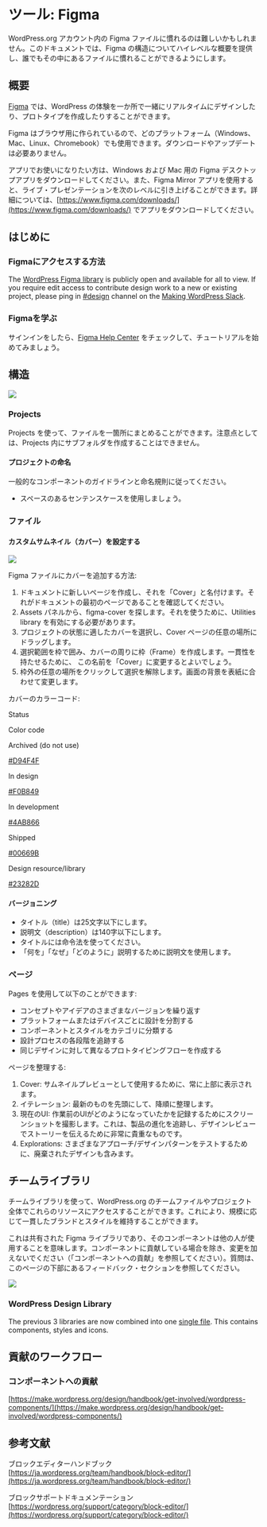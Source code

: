 <!--
# Tools: Figma
-->
# ツール: Figma

<!--
Familiarizing oneself with the Figma files in the WordPress.org account can be difficult. This document will provide a high-level overview of the Figma structure and help anyone become familiar with the files therein.
-->
WordPress.org アカウント内の Figma ファイルに慣れるのは難しいかもしれません。このドキュメントでは、Figma の構造についてハイレベルな概要を提供し、誰でもその中にあるファイルに慣れることができるようにします。

<!--
## Overview
-->
## 概要

<!--
[Figma](https://www.figma.com) allows you to design and prototype your WordPress experiences, together, in real-time and in one place.
-->
[Figma](https://www.figma.com) では、WordPress の体験を一か所で一緒にリアルタイムにデザインしたり、プロトタイプを作成したりすることができます。

<!--
Figma is built for the browser, so you can use it across any platform (Windows, Mac, Linux, and Chromebook). No downloads or updates required.
-->
Figma はブラウザ用に作られているので、どのプラットフォーム（Windows、Mac、Linux、Chromebook）でも使用できます。ダウンロードやアップデートは必要ありません。

<!--
For those that prefer the app experience, you can download the Figma Desktop App for Windows and Mac. Or use the Figma Mirror app to take your live presentations to the next level. Learn more and download the apps at [https://www.figma.com/downloads/](https://www.figma.com/downloads/)
-->
アプリでお使いになりたい方は、Windows および Mac 用の Figma デスクトップアプリをダウンロードしてください。また、Figma Mirror アプリを使用すると、ライブ・プレゼンテーションを次のレベルに引き上げることができます。詳細については、[https://www.figma.com/downloads/](https://www.figma.com/downloads/) でアプリをダウンロードしてください。

<!--
## Getting Started
-->
## はじめに

<!--
### How to get Figma access
-->
### Figmaにアクセスする方法

The [WordPress Figma library](https://www.figma.com/file/e4tLacmlPuZV47l7901FEs/WordPress-Design-Library?node-id=1%3A2) is publicly open and available for all to view. If you require edit access to contribute design work to a new or existing project, please ping in [#design](https://wordpress.slack.com/archives/C02S78ZAL) channel on the [Making WordPress Slack](https://chat.wordpress.org/).

<!--
### Learning Figma
-->
### Figmaを学ぶ

<!--
Once you’re signed in, you can check out the [Figma Help Center](https://help.figma.com/) for getting started tutorials and more.
-->
サインインをしたら、[Figma Help Center](https://help.figma.com/) をチェックして、チュートリアルを始めてみましょう。

<!--
## Structure
-->
## 構造

[![](https://i1.wp.com/make.wordpress.org/design/files/2020/04/home-screen.png?resize=776%2C437&ssl=1)](https://i1.wp.com/make.wordpress.org/design/files/2020/04/home-screen.png?ssl=1)

<!--
### Projects
-->
### Projects

<!--
You can use Projects to group Files in one place. Noted that It’s not possible to create subfolders within the Projects.
-->
Projects を使って、ファイルを一箇所にまとめることができます。注意点としては、Projects 内にサブフォルダを作成することはできません。

<!--
#### Project Naming
-->
#### プロジェクトの命名

<!--
Make sure you follow the general component guidelines and naming conventions.
-->
一般的なコンポーネントのガイドラインと命名規則に従ってください。

<!--
*   Use the sentence case with spaces.
-->
*   スペースのあるセンテンスケースを使用しましょう。

<!--
### Files
-->
### ファイル

<!--
#### Set a Custom Thumbnail (Cover)
-->
#### カスタムサムネイル（カバー）を設定する

[![](https://i1.wp.com/make.wordpress.org/design/files/2020/04/figma-covers.png?fit=776%2C371&ssl=1)](https://i1.wp.com/make.wordpress.org/design/files/2020/04/figma-covers.png?ssl=1)

<!--
How to add a cover to your Figma file:
-->
Figma ファイルにカバーを追加する方法:

<!--
1.  Create a new page in your document and call it “Cover”. Make sure it’s the first page in your document.
2.  From the Assets panel, search for figma-cover. You may need to enable the Utilities library for it to show up.
3.  Select the cover that’s appropriate for the status of your project and drag it anywhere in your Cover page.
4.  Frame the selection to create a frame around the cover. For consistency, you may want to rename this “Cover”.
5.  Click anywhere outside the frame to deselect. Change the background of your screen to match the cover.
-->
1. ドキュメントに新しいページを作成し、それを「Cover」と名付けます。それがドキュメントの最初のページであることを確認してください。
2. Assets パネルから、figma-cover を探します。それを使うために、Utilities library を有効にする必要があります。
3. プロジェクトの状態に適したカバーを選択し、Cover ページの任意の場所にドラッグします。
4. 選択範囲を枠で囲み、カバーの周りに枠（Frame）を作成します。一貫性を持たせるために、 この名前を「Cover」に変更するとよいでしょう。
5. 枠外の任意の場所をクリックして選択を解除します。画面の背景を表紙に合わせて変更します。

<!--
Cover color codes:
-->
カバーのカラーコード:

Status

Color code

Archived (do not use)

[#D94F4F](https://make.wordpress.org/design/tag/d94f4f/)

In design

[#F0B849](https://make.wordpress.org/design/tag/f0b849/)

In development

[#4AB866](https://make.wordpress.org/design/tag/4ab866/)

Shipped

[#00669B](https://make.wordpress.org/design/tag/00669b/)

Design resource/library

[#23282D](https://make.wordpress.org/design/tag/23282d/)

<!--
#### Versioning
-->
#### バージョニング

<!--
*   Keep titles to 25 characters or less.
*   Keep your description to 140 characters or less.
*   Use the imperative mood for the title.
*   Use the description to explain ‘what’ and ‘why’ versus ‘how’.
-->
*   タイトル（title）は25文字以下にします。
*   説明文（description）は140字以下にします。
*   タイトルには命令法を使ってください。
*   「何を」「なぜ」「どのように」説明するために説明文を使用します。

<!--
### Pages
-->
### ページ

<!--
You can use Pages to:
-->
Pages を使用して以下のことができます:

<!--
*   Iterate on different versions of a concept or idea
*   Break up designs by platform or device
*   Arrange Components and Styles into categories
*   Track each stage of the design process
*   Create different Prototyping flows for the same designs
-->
*   コンセプトやアイデアのさまざまなバージョンを繰り返す
*   プラットフォームまたはデバイスごとに設計を分割する
*   コンポーネントとスタイルをカテゴリに分類する
*   設計プロセスの各段階を追跡する
*   同じデザインに対して異なるプロトタイピングフローを作成する

<!--
Organize your pages:
-->
ページを整理する:

<!--
1.  Cover: always at the top, to use it as a thumbnail preview.
2.  Iterations: keep the latest at the top organized in descending order.
3.  Current UI: take some screenshots to document how the UI was before working on it. This is extremely valuable to keep track of the evolution of the product, to tell the story in design reviews.
4.  Explorations: for testing different approaches/design patterns including discarded design
-->
1.  Cover: サムネイルプレビューとして使用するために、常に上部に表示されます。
2.  イテレーション: 最新のものを先頭にして、降順に整理します。
3.  現在のUI: 作業前のUIがどのようになっていたかを記録するためにスクリーンショットを撮影します。これは、製品の進化を追跡し、デザインレビューでストーリーを伝えるために非常に貴重なものです。
4.  Explorations: さまざまなアプローチ/デザインパターンをテストするために、廃棄されたデザインも含みます。

<!--
## Team Library
-->
## チームライブラリ

<!--
You can use the Team Library to access these resources across WordPress.org Team Files and Projects. This allows you to maintain a consistent brand and style, at scale.
-->
チームライブラリを使って、WordPress.org のチームファイルやプロジェクト全体でこれらのリソースにアクセスすることができます。これにより、規模に応じて一貫したブランドとスタイルを維持することができます。

<!--
This is a shared Figma library, which means its components are used by others. Please don’t make changes unless you are contributing components (see “Contributing components”). For questions, see the feedback section at the bottom of this page.
-->
これは共有された Figma ライブラリであり、そのコンポーネントは他の人が使用することを意味します。コンポーネントに貢献している場合を除き、変更を加えないでください（「コンポーネントへの貢献」を参照してください）。質問は、このページの下部にあるフィードバック・セクションを参照してください。

[![](https://i1.wp.com/make.wordpress.org/design/files/2020/04/figma-library-structure.png?resize=776%2C377&ssl=1)](https://i1.wp.com/make.wordpress.org/design/files/2020/04/figma-library-structure.png?ssl=1)

### WordPress Design Library

The previous 3 libraries are now combined into one [single file](https://www.figma.com/file/e4tLacmlPuZV47l7901FEs/WordPress-Design-Library). This contains components, styles and icons.

<!--
## Contribution Workflows
-->
## 貢献のワークフロー

<!--
### Component Contribution
-->
### コンポーネントへの貢献

[https://make.wordpress.org/design/handbook/get-involved/wordpress-components/](https://make.wordpress.org/design/handbook/get-involved/wordpress-components/)

<!--
## References
-->
## 参考文献

<!--
The Block Editor Handbook
[https://developer.wordpress.org/block-editor/](https://developer.wordpress.org/block-editor/)
-->
ブロックエディターハンドブック
[https://ja.wordpress.org/team/handbook/block-editor/](https://ja.wordpress.org/team/handbook/block-editor/)

<!--
Block Support Documentation [https://wordpress.org/support/category/block-editor/](https://wordpress.org/support/category/block-editor/)
-->
ブロックサポートドキュメンテーション [https://wordpress.org/support/category/block-editor/](https://wordpress.org/support/category/block-editor/)
